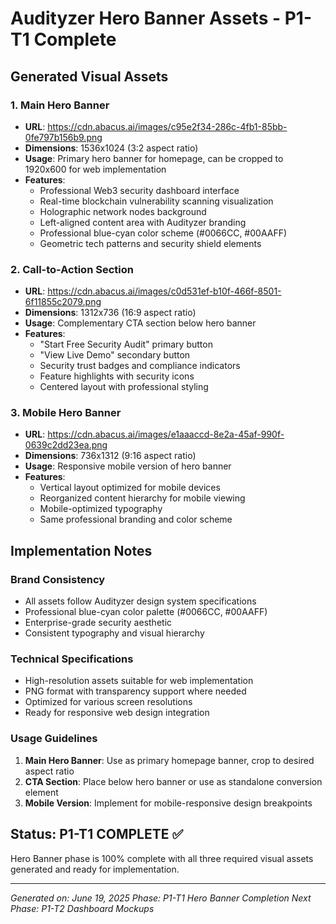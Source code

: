 # Audityzer Hero Banner Assets - P1-T1 Complete

## Generated Visual Assets

### 1. Main Hero Banner
- **URL**: https://cdn.abacus.ai/images/c95e2f34-286c-4fb1-85bb-0fe797b156b9.png
- **Dimensions**: 1536x1024 (3:2 aspect ratio)
- **Usage**: Primary hero banner for homepage, can be cropped to 1920x600 for web implementation
- **Features**: 
  - Professional Web3 security dashboard interface
  - Real-time blockchain vulnerability scanning visualization
  - Holographic network nodes background
  - Left-aligned content area with Audityzer branding
  - Professional blue-cyan color scheme (#0066CC, #00AAFF)
  - Geometric tech patterns and security shield elements

### 2. Call-to-Action Section
- **URL**: https://cdn.abacus.ai/images/c0d531ef-b10f-466f-8501-6f11855c2079.png
- **Dimensions**: 1312x736 (16:9 aspect ratio)
- **Usage**: Complementary CTA section below hero banner
- **Features**:
  - "Start Free Security Audit" primary button
  - "View Live Demo" secondary button
  - Security trust badges and compliance indicators
  - Feature highlights with security icons
  - Centered layout with professional styling

### 3. Mobile Hero Banner
- **URL**: https://cdn.abacus.ai/images/e1aaaccd-8e2a-45af-990f-0639c2dd23ea.png
- **Dimensions**: 736x1312 (9:16 aspect ratio)
- **Usage**: Responsive mobile version of hero banner
- **Features**:
  - Vertical layout optimized for mobile devices
  - Reorganized content hierarchy for mobile viewing
  - Mobile-optimized typography
  - Same professional branding and color scheme

## Implementation Notes

### Brand Consistency
- All assets follow Audityzer design system specifications
- Professional blue-cyan color palette (#0066CC, #00AAFF)
- Enterprise-grade security aesthetic
- Consistent typography and visual hierarchy

### Technical Specifications
- High-resolution assets suitable for web implementation
- PNG format with transparency support where needed
- Optimized for various screen resolutions
- Ready for responsive web design integration

### Usage Guidelines
1. **Main Hero Banner**: Use as primary homepage banner, crop to desired aspect ratio
2. **CTA Section**: Place below hero banner or use as standalone conversion element
3. **Mobile Version**: Implement for mobile-responsive design breakpoints

## Status: P1-T1 COMPLETE ✅

Hero Banner phase is 100% complete with all three required visual assets generated and ready for implementation.

---

*Generated on: June 19, 2025*
*Phase: P1-T1 Hero Banner Completion*
*Next Phase: P1-T2 Dashboard Mockups*